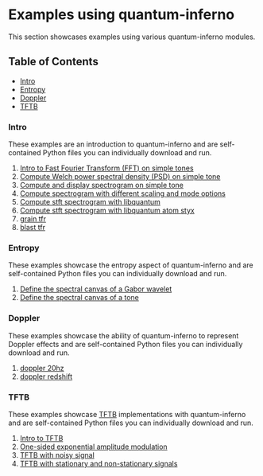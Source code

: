 # Examples using quantum-inferno
This section showcases examples using various quantum-inferno modules.

## Table of Contents

<!-- toc -->

- [Intro](#intro)
- [Entropy](#entropy)
- [Doppler](#doppler)
- [TFTB](#tftb)

<!-- tocstop -->

### Intro
These examples are an introduction to quantum-inferno and are self-contained 
Python files you can individually download and run.

1. [Intro to Fast Fourier Transform (FFT) on simple tones](https://github.com/ISLA-UH/quantum-inferno/tree/main/docs/examples_tutorial/e00_intro_set/s00_tone_fft_intro.py)
2. [Compute Welch power spectral density (PSD) on simple tone](https://github.com/ISLA-UH/quantum-inferno/blob/main/docs/examples_tutorial/e00_intro_set/s01_tone_fft_welch.py)
3. [Compute and display spectrogram on simple tone](https://github.com/ISLA-UH/quantum-inferno/blob/main/docs/examples_tutorial/e00_intro_set/s02_tone_stft_vs_spectrogram.py)
4. [Compute spectrogram with different scaling and mode options](https://github.com/ISLA-UH/quantum-inferno/blob/main/docs/examples_tutorial/e00_intro_set/s03_tone_spectrogram_variations.py)
5. [Compute stft spectrogram with libquantum]()
6. [Compute stft spectrogram with libquantum atom styx]()
7. [grain tfr]()
8. [blast tfr]()

### Entropy
These examples showcase the entropy aspect of quantum-inferno and are self-contained
Python files you can individually download and run.

1. [Define the spectral canvas of a Gabor wavelet](https://github.com/ISLA-UH/quantum-inferno/blob/main/docs/examples_tutorial/e01_entropy_set/s00_logon_spectral_canvas.py)
2. [Define the spectral canvas of a tone](https://github.com/ISLA-UH/quantum-inferno/blob/main/docs/examples_tutorial/e01_entropy_set/s01_tone_spectral_canvas.py)

### Doppler
These examples showcase the ability of quantum-inferno to represent Doppler effects and
are self-contained Python files you can individually download and run.
1. [doppler 20hz]()
2. [doppler redshift]()

### TFTB
These examples showcase [TFTB](https://tftb.readthedocs.io/en/latest/index.html) implementations
with quantum-inferno and are self-contained Python files you can individually download and run.

1. [Intro to TFTB](https://github.com/ISLA-UH/quantum-inferno/blob/main/docs/examples_tutorial/e03_tftb_set/tftb_example_01.py)
2. [One-sided exponential amplitude modulation](https://github.com/ISLA-UH/quantum-inferno/blob/main/docs/examples_tutorial/e03_tftb_set/tftb_example_02.py)
3. [TFTB with noisy signal](https://github.com/ISLA-UH/quantum-inferno/blob/main/docs/examples_tutorial/e03_tftb_set/tftb_example_03.py)
4. [TFTB with stationary and non-stationary signals](https://github.com/ISLA-UH/quantum-inferno/blob/main/docs/examples_tutorial/e03_tftb_set/tftb_example_03_stationarity.py)